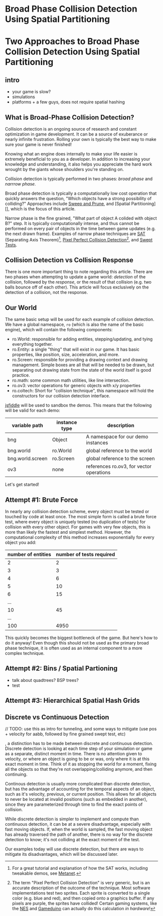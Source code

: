 <script type="text/javascript" src="file:///Users/drew/Dropbox/js/broad-phase-bng/lib/ro.js"></script>
<script type="text/javascript" src="file:///Users/drew/Dropbox/js/broad-phase-bng/lib/ro.math.js"></script>
<script type="text/javascript" src="file:///Users/drew/Dropbox/js/broad-phase-bng/lib/ro.world.js"></script>
<script type="text/javascript" src="file:///Users/drew/Dropbox/js/broad-phase-bng/lib/ro.coltech.brute-force.js"></script>
<script type="text/javascript" src="file:///Users/drew/Dropbox/js/broad-phase-bng/lib/ro.coltech.hshg.js"></script>
<script type="text/javascript" src="file:///Users/drew/Dropbox/js/broad-phase-bng/lib/ro.coltech.spatial-grid.js"></script>
<script type="text/javascript" src="file:///Users/drew/Dropbox/js/broad-phase-bng/lib/ro.screen.js"></script>
<script type="text/javascript" src="file:///Users/drew/Dropbox/js/broad-phase-bng/lib/ro.entity.js"></script>

# Broad Phase Collision Detection Using Spatial Partitioning
# Two Approaches to Broad Phase Collision Detection Using Spatial Partitioning

## intro

- your game is slow?
- simulations
- platforms + a few guys, does not require spatial hashing


## What is Broad-Phase Collision Detection?

Collision detection is an ongoing source of research and constant optimization in game development. It can be a source of exuberance or nearly infinite frustration. Rolling your own is typically the best way to make sure your game is never finished!

Knowing what an engine does internally to make your life easier is extremely beneficial to you as a developer. In addition to increasing your knowledge and understanding, it also helps you appreciate the hard work wrought by the giants whose shoulders you're standing on.

Collision detection is typically performed in two phases: _broad phase_ and _narrrow phase_. 

Broad phase detection is typically a computationally low cost operation that quickly answers the question, "Which objects have a strong possibility of colliding?" Approaches include [Sweep and Prune][], and [Spatial Partitioning][], which is the focus of this article.

Narrow phase is the fine grained, "What part of object A colided with object B?" step. It is typically computationally intense, and thus cannot be performed on every pair of objects in the time between game updates (e.g. the next drawn frame). Examples of narrow phase techniques are [SAT][] (Separating Axis Theorem)[^1], [Pixel Perfect Collision Detection][][^2], and [Swept Tests][].

## Collision Detection vs Collision Response

There is one more important thing to note regarding this article. There are two phases when attempting to update a game world: _detection_ of the collision, followed by the _response_, or the result of that collision (e.g. two balls bounce off of each other). This article will focus exclusively on the detection of a collision, not the response.

## Our World

The same basic setup will be used for each example of collision detection. We have a global namespace, `ro` (which is also the name of the basic engine), which will contain the following components:

* ro.World: responsible for adding entities, stepping/updating, and tying everything together.
* ro.Entity: a single "thing" that will exist in our game. It has basic properties, like position, size, acceleration, and more.
* ro.Screen: responsible for providing a drawing context and drawing management. Simple boxes are all that will be needed to be drawn, but separating out drawing state from the state of the world itself is good practice.
* ro.math: some common math utilities, like line intersection.
* ro.ov3: vector operations for generic objects with x/y properties
* ro.coltech: Short for "collision technique", this namespace will hold the constructors for our collision detection interface.

[jsfiddle][] will be used to sandbox the demos. This means that the following will be valid for each demo:

| variable path  | instance type | description |
---------------- | ------------- | -------------
bng              | Object        | A namespace for our demo instances
bng.world        | ro.World      | global reference to the world
bng.world.screen | ro.Screen     | global reference to the screen
ov3              | none          | references ro.ov3, for vector operations

Let's get started!

## Attempt #1: Brute Force

In nearly any collision detection scheme, every object must be tested or touched by code at least once. The most simple form is called a brute force test, where every object is uniquely tested (no duplication of tests) for collision with every other object. For games with very few objects, this is more than likely the fastest and simplest method. However, the computational complexity of this method increases exponentially for every object you add:

| number of entities | number of tests required |
-------------------- | --------------------------
| 2 | 2 |
| 3 | 3 |
| 4 | 6 |
| 5 | 10 |
| 6 | 15 |
| ... ||  
| 10 | 45 | 
| ... ||
| 100 | 4950 |

This quickly becomes the biggest bottleneck of the game. But here's how to do it anyway! Even though this should not be used as the primary broad phase technique, it is often used as an internal component to a more complex technique.

## Attempt #2: Bins / Spatial Partioning
- talk about quadtrees? BSP trees?
- test

## Attempt #3: Hierarchical Spatial Hash Grids




## Discrete vs Continuous Detection

// TODO: use this as intro for tunneling, and some ways to mitigate (use pos + velocity for aabb, followed by fine grained swept test, etc)

, a distinction has to be made between discrete and continuous detection. Discrete detection is looking at each time step of your simulation or game as a separate, distinct moment in time. There is no attention given to velocity, or where an object is going to be or was, only where it is at this exact moment in time. Think of it as stopping the world for a moment, fixing all the objects so that they're not overlapping/colliding anymore, and then continuing.

Continous detection is usually more complicated than discrete detection, but has the advantage of accounting for the temporal aspects of an object, such as it's velocity, previous, or current position. This allows for all objects to never be located at invalid positions (such as embedded in another), since they are parameterized through time to find the exact points of collision.

While discrete detection is simpler to implement and compute than continuous detection, it can be at a severe disadvantage, especially with fast moving objects. If, when the world is sampled, the fast moving object has already traversed the path of another, there is no way for the discrete detection to know; it's not colliding at the exact moment of the test. 

Our examples today will use discrete detection, but there are ways to mitigate its disadvantages, which will be discussed later.




[^1]: For a great tutorial and explanation of how the SAT works, including tweakable demos, see [Metanet][].

[^2]: The term "Pixel Perfect Collision Detection" is very generic, but is an accurate description of the outcome of the technique. Most software implementations test two sprites. Each sprite is converted to a single color (e.g. blue and red), and then copied onto a graphics buffer. If any pixels are purple, the sprites have collided! Certain gaming systems, like the [NES][] and [Gameduino][] can actually do this calculation _in hardware_!

[Sweep and Prune]: http://en.wikipedia.org/wiki/Sweep_and_prune
[SAT]: http://en.wikipedia.org/wiki/Separating_axis_theorem
[Pixel Perfect Collision Detection]: http://troygilbert.com/2009/08/pixel-perfect-collision-detection-revisited/
[NES]: http://nocash.emubase.de/everynes.htm
[Gameduino]: http://excamera.com/sphinx/gameduino/samples/jkcollision/index.html
[Metanet]: http://www.metanetsoftware.com/technique/tutorialB.html

[Swept Tests]: http://www.gamasutra.com/view/feature/3383/simple_intersection_tests_for_games.php
[jsfiddle]: http://jsfiddle.net/